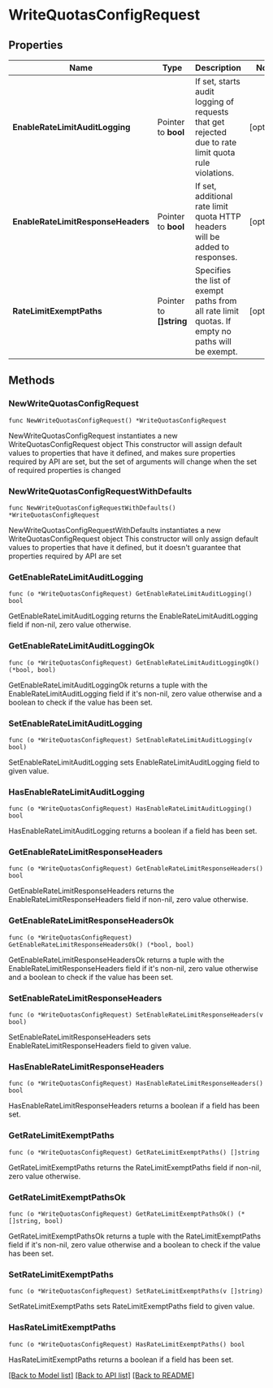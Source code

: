 # WriteQuotasConfigRequest

## Properties

Name | Type | Description | Notes
------------ | ------------- | ------------- | -------------
**EnableRateLimitAuditLogging** | Pointer to **bool** | If set, starts audit logging of requests that get rejected due to rate limit quota rule violations. | [optional] 
**EnableRateLimitResponseHeaders** | Pointer to **bool** | If set, additional rate limit quota HTTP headers will be added to responses. | [optional] 
**RateLimitExemptPaths** | Pointer to **[]string** | Specifies the list of exempt paths from all rate limit quotas. If empty no paths will be exempt. | [optional] 

## Methods

### NewWriteQuotasConfigRequest

`func NewWriteQuotasConfigRequest() *WriteQuotasConfigRequest`

NewWriteQuotasConfigRequest instantiates a new WriteQuotasConfigRequest object
This constructor will assign default values to properties that have it defined,
and makes sure properties required by API are set, but the set of arguments
will change when the set of required properties is changed

### NewWriteQuotasConfigRequestWithDefaults

`func NewWriteQuotasConfigRequestWithDefaults() *WriteQuotasConfigRequest`

NewWriteQuotasConfigRequestWithDefaults instantiates a new WriteQuotasConfigRequest object
This constructor will only assign default values to properties that have it defined,
but it doesn't guarantee that properties required by API are set

### GetEnableRateLimitAuditLogging

`func (o *WriteQuotasConfigRequest) GetEnableRateLimitAuditLogging() bool`

GetEnableRateLimitAuditLogging returns the EnableRateLimitAuditLogging field if non-nil, zero value otherwise.

### GetEnableRateLimitAuditLoggingOk

`func (o *WriteQuotasConfigRequest) GetEnableRateLimitAuditLoggingOk() (*bool, bool)`

GetEnableRateLimitAuditLoggingOk returns a tuple with the EnableRateLimitAuditLogging field if it's non-nil, zero value otherwise
and a boolean to check if the value has been set.

### SetEnableRateLimitAuditLogging

`func (o *WriteQuotasConfigRequest) SetEnableRateLimitAuditLogging(v bool)`

SetEnableRateLimitAuditLogging sets EnableRateLimitAuditLogging field to given value.

### HasEnableRateLimitAuditLogging

`func (o *WriteQuotasConfigRequest) HasEnableRateLimitAuditLogging() bool`

HasEnableRateLimitAuditLogging returns a boolean if a field has been set.

### GetEnableRateLimitResponseHeaders

`func (o *WriteQuotasConfigRequest) GetEnableRateLimitResponseHeaders() bool`

GetEnableRateLimitResponseHeaders returns the EnableRateLimitResponseHeaders field if non-nil, zero value otherwise.

### GetEnableRateLimitResponseHeadersOk

`func (o *WriteQuotasConfigRequest) GetEnableRateLimitResponseHeadersOk() (*bool, bool)`

GetEnableRateLimitResponseHeadersOk returns a tuple with the EnableRateLimitResponseHeaders field if it's non-nil, zero value otherwise
and a boolean to check if the value has been set.

### SetEnableRateLimitResponseHeaders

`func (o *WriteQuotasConfigRequest) SetEnableRateLimitResponseHeaders(v bool)`

SetEnableRateLimitResponseHeaders sets EnableRateLimitResponseHeaders field to given value.

### HasEnableRateLimitResponseHeaders

`func (o *WriteQuotasConfigRequest) HasEnableRateLimitResponseHeaders() bool`

HasEnableRateLimitResponseHeaders returns a boolean if a field has been set.

### GetRateLimitExemptPaths

`func (o *WriteQuotasConfigRequest) GetRateLimitExemptPaths() []string`

GetRateLimitExemptPaths returns the RateLimitExemptPaths field if non-nil, zero value otherwise.

### GetRateLimitExemptPathsOk

`func (o *WriteQuotasConfigRequest) GetRateLimitExemptPathsOk() (*[]string, bool)`

GetRateLimitExemptPathsOk returns a tuple with the RateLimitExemptPaths field if it's non-nil, zero value otherwise
and a boolean to check if the value has been set.

### SetRateLimitExemptPaths

`func (o *WriteQuotasConfigRequest) SetRateLimitExemptPaths(v []string)`

SetRateLimitExemptPaths sets RateLimitExemptPaths field to given value.

### HasRateLimitExemptPaths

`func (o *WriteQuotasConfigRequest) HasRateLimitExemptPaths() bool`

HasRateLimitExemptPaths returns a boolean if a field has been set.


[[Back to Model list]](../README.md#documentation-for-models) [[Back to API list]](../README.md#documentation-for-api-endpoints) [[Back to README]](../README.md)


